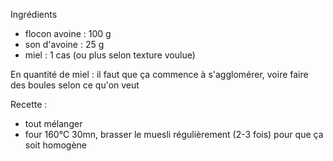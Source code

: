Ingrédients
- flocon avoine :   100 g
- son d'avoine  :   25  g
- miel          :   1 cas (ou plus selon texture voulue)

En quantité de miel : il faut que ça commence à s'agglomérer, voire faire des boules selon ce qu'on veut

Recette :
- tout mélanger 
- four 160°C 30mn, brasser le muesli régulièrement (2-3 fois) pour que ça soit homogène